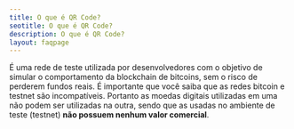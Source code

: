 ```yaml
---
title: O que é QR Code?
seotitle: O que é QR Code?
description: O que é QR Code?
layout: faqpage
---
```

É uma rede de teste utilizada por desenvolvedores com o objetivo de simular o comportamento da blockchain de bitcoins, sem o risco de perderem fundos reais. É importante que você saiba que as redes bitcoin e testnet são incompatíveis. Portanto as moedas digitais utilizadas em uma não podem ser utilizadas na outra, sendo que as usadas no ambiente de teste (testnet) **não possuem nenhum valor comercial**.
